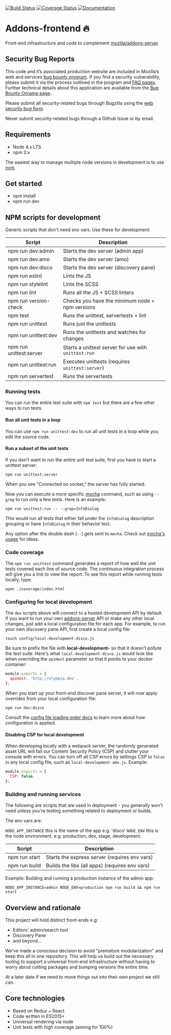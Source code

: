 
[![Build Status](https://travis-ci.org/mozilla/addons-frontend.svg?branch=master)](https://travis-ci.org/mozilla/addons-frontend)
[![Coverage Status](https://coveralls.io/repos/github/mozilla/addons-frontend/badge.svg?branch=master)](https://coveralls.io/github/mozilla/addons-frontend?branch=master)
[![Documentation](https://readthedocs.org/projects/addons-frontend/badge/?version=latest)](http://addons-frontend.readthedocs.io/en/latest/)

# Addons-frontend 🔥

Front-end infrastructure and code to complement
[mozilla/addons-server](https://github.com/mozilla/addons-server).

## Security Bug Reports

This code and it’s associated production website are included in Mozilla’s web and services [bug bounty program]. If you find a security vulnerability, please submit it via the process outlined in the program and [FAQ pages]. Further technical details about this application are available from the [Bug Bounty Onramp page].

Please submit all security-related bugs through Bugzilla using the [web security bug form].

Never submit security-related bugs through a Github Issue or by email.

  [bug bounty program]: https://www.mozilla.org/en-US/security/web-bug-bounty/
  [FAQ pages]: https://www.mozilla.org/en-US/security/bug-bounty/faq-webapp/
  [Bug Bounty Onramp page]: https://wiki.mozilla.org/Security/BugBountyOnramp/
  [web security bug form]: https://bugzilla.mozilla.org/form.web.bounty

## Requirements

* Node 4.x LTS
* npm 3.x

The easiest way to manage multiple node versions in development is to use
[nvm](https://github.com/creationix/nvm).

## Get started

* npm install
* npm run dev


## NPM scripts for development

Generic scripts that don't need env vars. Use these for development:

| Script                  | Description                                           |
|-------------------------|-------------------------------------------------------|
| npm run dev:admin       |  Starts the dev server (admin app)                    |
| npm run dev:amo         |  Starts the dev server (amo)                          |
| npm run dev:disco       |  Starts the dev server (discovery pane)               |
| npm run eslint          |  Lints the JS                                         |
| npm run stylelint       |  Lints the SCSS                                       |
| npm run lint            |  Runs all the JS + SCSS linters                       |
| npm run version-check   |  Checks you have the minimum node + npm versions      |
| npm test                |  Runs the unittest, servertests + lint                |
| npm run unittest        |  Runs just the unittests                              |
| npm run unittest:dev    |  Runs the unittests and watches for changes           |
| npm run unittest:server |  Starts a unittest server for use with `unittest:run` |
| npm run unittest:run    |  Executes unittests (requires `unittest:server`)      |
| npm run servertest      |  Runs the servertests                                 |

### Running tests

You can run the entire test suite with `npm test` but there are a few other ways
to run tests.

#### Run all unit tests in a loop

You can use `npm run unittest:dev` to run all unit tests in a loop while you
edit the source code.

#### Run a subset of the unit tests

If you don't want to run the entire unit test suite, first you have to start a
unittest server:

    npm run unittest:server

When you see "Connected on socket," the server has fully started.

Now you can execute a more specific [mocha](https://mochajs.org/) command,
such as using `--grep` to run only a few tests. Here is an example:

    npm run unittest:run -- --grep=InfoDialog

This would run all tests that either fall under the `InfoDialog` description grouping
or have `InfoDialog` in their behavior text.

Any option after the double dash (`--`) gets sent to `mocha`. Check out
[mocha's usage](https://mochajs.org/#usage) for ideas.

### Code coverage

The `npm run unittest` command generates a report of how well the unit tests
covered each line of source code.
The continuous integration process will give you a link to view the report.
To see this report while running tests locally, type:

    open ./coverage/index.html

### Configuring for local development

The `dev` scripts above will connect to a hosted development API by default.
If you want to run your own
[addons-server](https://github.com/mozilla/addons-server)
API or make any other local changes, just add a local configuration
file for each app. For example, to run your own discovery pane API, first create
a local config file:

    touch config/local-development-disco.js

Be sure to prefix the file with **local-development-** so that it doesn't pollute the
test suite.
Here's what `local-development-disco.js` would look like when
overriding the `apiHost` parameter so that it points to your docker container:

````javascript
module.exports = {
  apiHost: 'http://olympia.dev',
};
````

When you start up your front-end discover pane server, it will now apply
overrides from your local configuration file:

    npm run dev:disco

Consult the
[config file loading order docs](https://github.com/lorenwest/node-config/wiki/Configuration-Files#file-load-order)
to learn more about how configuration is applied.

#### Disabling CSP for local development

When developing locally with a webpack server, the randomly generated asset
URL will fail our Content Security Policy (CSP) and clutter your console
with errors. You can turn off all CSP errors by settings CSP to `false`
in any local config file, such as `local-development-amo.js`. Example:

````javascript
module.exports = {
  CSP: false,
};
````

### Building and running services

The following are scripts that are used in deployment - you generally won't
need unless you're testing something related to deployment or builds.

The env vars are:

`NODE_APP_INSTANCE` this is the name of the app e.g. 'disco'
`NODE_ENV` this is the node environment. e.g. production, dev, stage, development.

| Script                 | Description                                         |
|------------------------|-----------------------------------------------------|
| npm run start          |  Starts the express server (requires env vars)      |
| npm run build          |  Builds the libs (all apps) (requires env vars)     |

Example: Building and running a production instance of the admin app:

```
NODE_APP_INSTANCE=admin NODE_ENV=production npm run build && npm run start
```

## Overview and rationale

This project will hold distinct front-ends e.g:

* Editors' admin/search tool
* Discovery Pane
* and beyond...

We've made a conscious decision to avoid "premature modularization" and
keep this all in one repository. This will help us build out the necessary
tooling to support a universal front-end infrastructure without having to
worry about cutting packages and bumping versions the entire time.

At a later date if we need to move things out into their own project we
still can.

## Core technologies

* Based on Redux + React
* Code written in ES2015+
* Universal rendering via node
* Unit tests with high coverage (aiming for 100%)
